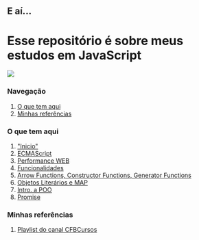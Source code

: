<h2>E aí...</h2>
<h1>Esse repositório é sobre meus estudos em JavaScript</h1>
<img src="https://img.shields.io/badge/javascript%20-%23323330.svg?&style=for-the-badge&logo=javascript&logoColor=%23F7DF1E"/>
<h3>Navegação</h3>
<ol>
    <li>
        <a href="https://github.com/GustavoGomesDias/estudos-js#o-que-tem-aqui">O que tem aqui</a>
    </li>
    <li>
        <a href="https://github.com/GustavoGomesDias/estudos-js#minhas-refer%C3%AAncias">Minhas referências</a>
    </li>
</ol>

<h3>O que tem aqui</h3>
<ol>
    <li>
        <a href="https://github.com/GustavoGomesDias/estudos-js/tree/master/inicio">"Inicio"</a>
    </li>
    <li>
        <a href="https://github.com/GustavoGomesDias/estudos-js/tree/master/es">ECMAScript</a>
    </li>
    <li>
        <a href="https://github.com/GustavoGomesDias/estudos-js/tree/master/conceitos1">Performance WEB</a>
    </li>
    <li>
        <a href="https://github.com/GustavoGomesDias/estudos-js/tree/master/funcionalidades">Funcionalidades</a>
    </li>
    <li>
        <a href="https://github.com/GustavoGomesDias/estudos-js/tree/master/functions">Arrow Functions, Constructor Functions, Generator Functions</a>
    </li>
    <li>
        <a href="https://github.com/GustavoGomesDias/estudos-js/tree/master/funcionalidades">Objetos Literários e MAP</a>
    </li>
    <li>
        <a href="https://github.com/GustavoGomesDias/estudos-js/tree/master/POO">Intro. a POO</a>
    </li>
    <li>
        <a href="https://github.com/GustavoGomesDias/estudos-js/tree/master/promise">Promise</a>
    </li>
</ol>

<h3>Minhas referências</h3>
<ol>
    <li>
        <a href="https://www.youtube.com/playlist?list=PLx4x_zx8csUj3IbPQ4_X5jis_SkCol3eC">Playlist do canal CFBCursos</a>
    </li>
</ol>
